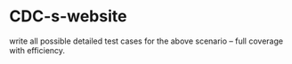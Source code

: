 # CDC-s-website
write all possible detailed test cases for the above scenario – full coverage with efficiency. 
